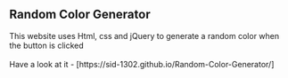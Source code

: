 <h2>Random Color Generator</h2>
This website uses Html, css and jQuery to generate a random color when the button is clicked 
<br><br>
Have a look at it - [https://sid-1302.github.io/Random-Color-Generator/]
